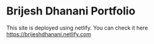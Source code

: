 # Brijesh Dhanani Portfolio
This site is deployed using netlify. You can check it here https://brijeshdhanani.netlify.com
